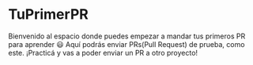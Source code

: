 # TuPrimerPR
Bienvenido al espacio donde puedes empezar a mandar tus primeros PR para aprender :smiley:
Aquí podrás enviar PRs(Pull Request) de prueba, como este. ¡Practicá y vas a poder enviar un PR a otro proyecto!
